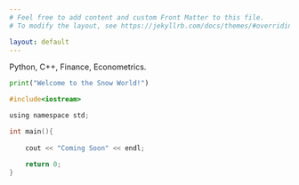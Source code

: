 ```yaml
---
# Feel free to add content and custom Front Matter to this file.
# To modify the layout, see https://jekyllrb.com/docs/themes/#overriding-theme-defaults

layout: default 
---
```


Python, C++, Finance, Econometrics.

```python
print("Welcome to the Snow World!")
```

```C
#include<iostream>

using namespace std;

int main(){
    
    cout << "Coming Soon" << endl;

    return 0;
}
```
